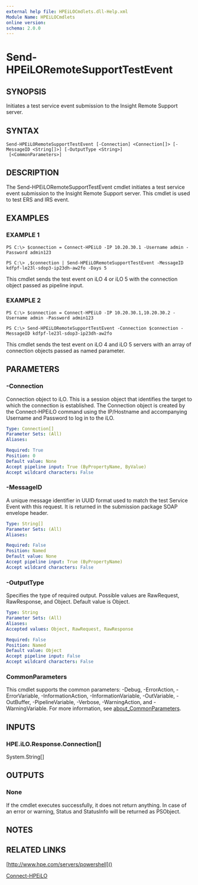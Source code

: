 ```yaml
---
external help file: HPEiLOCmdlets.dll-Help.xml
Module Name: HPEiLOCmdlets
online version:
schema: 2.0.0
---
```


# Send-HPEiLORemoteSupportTestEvent

## SYNOPSIS
Initiates a test service event submission to the Insight Remote Support server.

## SYNTAX

```
Send-HPEiLORemoteSupportTestEvent [-Connection] <Connection[]> [-MessageID <String[]>] [-OutputType <String>]
 [<CommonParameters>]
```

## DESCRIPTION
The Send-HPEiLORemoteSupportTestEvent cmdlet initiates a test service event submission to the Insight Remote Support server.
This cmdlet is used to test ERS and IRS event.

## EXAMPLES

### EXAMPLE 1
```
PS C:\> $connection = Connect-HPEiLO -IP 10.20.30.1 -Username admin -Password admin123

PS C:\> ,$connection | Send-HPEiLORemoteSupportTestEvent -MessageID kdfpf-le23l-sdop3-ip23dh-aw2fo -Days 5
```

This cmdlet sends the test event on iLO 4 or iLO 5 with the connection object passed as pipeline input.

### EXAMPLE 2
```
PS C:\> $connection = Connect-HPEiLO -IP 10.20.30.1,10.20.30.2 -Username admin -Password admin123

PS C:\> Send-HPEiLORemoteSupportTestEvent -Connection $connection -MessageID kdfpf-le23l-sdop3-ip23dh-aw2fo
```

This cmdlet sends the test event on iLO 4 and iLO 5 servers with an array of connection objects passed as named parameter.

## PARAMETERS

### -Connection
Connection object to iLO.
This is a session object that identifies the target to which the connection is established.
The Connection object is created by the Connect-HPEiLO command using the IP/Hostname and accompanying Username and Password to log in to the iLO.

```yaml
Type: Connection[]
Parameter Sets: (All)
Aliases:

Required: True
Position: 0
Default value: None
Accept pipeline input: True (ByPropertyName, ByValue)
Accept wildcard characters: False
```

### -MessageID
A unique message identifier in UUID format used to match the test Service Event with this request.
It is returned in the submission package SOAP envelope header.

```yaml
Type: String[]
Parameter Sets: (All)
Aliases:

Required: False
Position: Named
Default value: None
Accept pipeline input: True (ByPropertyName)
Accept wildcard characters: False
```

### -OutputType
Specifies the type of required output.
Possible values are RawRequest, RawResponse, and Object.
Default value is Object.

```yaml
Type: String
Parameter Sets: (All)
Aliases:
Accepted values: Object, RawRequest, RawResponse

Required: False
Position: Named
Default value: Object
Accept pipeline input: False
Accept wildcard characters: False
```

### CommonParameters
This cmdlet supports the common parameters: -Debug, -ErrorAction, -ErrorVariable, -InformationAction, -InformationVariable, -OutVariable, -OutBuffer, -PipelineVariable, -Verbose, -WarningAction, and -WarningVariable. For more information, see [about_CommonParameters](http://go.microsoft.com/fwlink/?LinkID=113216).

## INPUTS

### HPE.iLO.Response.Connection[]
System.String[]
## OUTPUTS

### None
If the cmdlet executes successfully, it does not return anything.
In case of an error or warning, Status and StatusInfo will be returned as PSObject.

## NOTES

## RELATED LINKS

[http://www.hpe.com/servers/powershell]()

[Connect-HPEiLO]()

